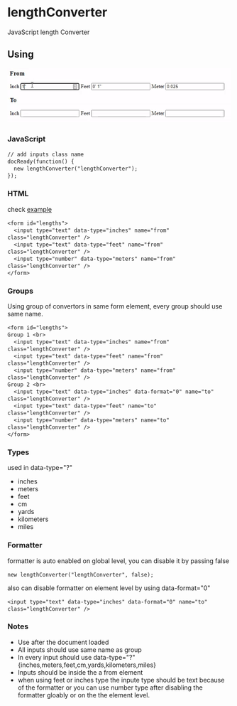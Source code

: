 # lengthConverter
JavaScript length Converter

## Using
![](example.gif)

### JavaScript
```
// add inputs class name
docReady(function() {
  new lengthConverter("lengthConverter");
});
```
### HTML
check [example](https://aldf.github.io/lengthConverter/example.html)
```
<form id="lengths">
  <input type="text" data-type="inches" name="from" class="lengthConverter" />
  <input type="text" data-type="feet" name="from" class="lengthConverter" />
  <input type="number" data-type="meters" name="from" class="lengthConverter" />
</form>
```

### Groups
Using group of convertors in same form element, 
every group should use same name.
```
<form id="lengths">
Group 1 <br>
  <input type="text" data-type="inches" name="from" class="lengthConverter" />
  <input type="text" data-type="feet" name="from" class="lengthConverter" />
  <input type="number" data-type="meters" name="from" class="lengthConverter" />
Group 2 <br>
  <input type="text" data-type="inches" data-format="0" name="to" class="lengthConverter" />
  <input type="text" data-type="feet" name="to" class="lengthConverter" />
  <input type="number" data-type="meters" name="to" class="lengthConverter" />
</form>
```

### Types
used in data-type="?"
- inches
- meters 
- feet
- cm
- yards 
- kilometers
- miles

### Formatter
formatter is auto enabled on global level, you can disable it by passing false
```
new lengthConverter("lengthConverter", false);
```
also can disable formatter on element level by using data-format="0"
```
<input type="text" data-type="inches" data-format="0" name="to" class="lengthConverter" />
```

### Notes
- Use after the document loaded
- All inputs should use same name as group
- In every input should use data-type="?" {inches,meters,feet,cm,yards,kilometers,miles}
- Inputs should be inside the a from element
- when using feet or inches type the inpute type should be text because of the formatter or you can use number type after disabling the formatter gloably or on the the element level.
